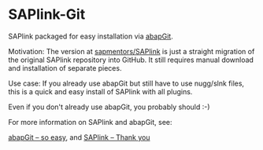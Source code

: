 # SAPlink-Git

SAPlink packaged for easy installation via [abapGit](https://github.com/larshp/abapgit).

Motivation: The version at [sapmentors/SAPlink](https://github.com/sapmentors/SAPlink) is just a straight migration of the original SAPlink repository into GitHub. It still requires manual download and installation of separate pieces.

Use case: If you already use abapGit but still have to use nugg/slnk files, this is a quick and easy install of SAPlink with all plugins.

Even if you don't already use abapGit, you probably should :-) 

For more information on SAPlink and abapGit, see:

[abapGit – so easy](https://blogs.sap.com/2017/06/21/abapgit-so-easy/), and [SAPlink – Thank you](https://blogs.sap.com/2017/06/22/saplink-thankyou/)
